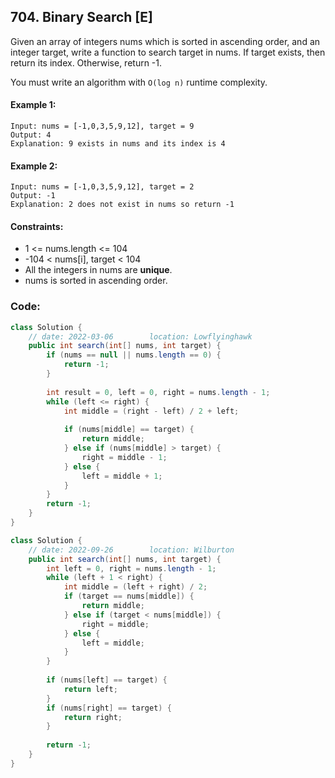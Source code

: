 ## 704. Binary Search [E]

Given an array of integers nums which is sorted in ascending order, and an integer target, write a function to search target in nums. If target exists, then return its index. Otherwise, return -1.

You must write an algorithm with `O(log n)` runtime complexity.

 

#### Example 1:
```
Input: nums = [-1,0,3,5,9,12], target = 9
Output: 4
Explanation: 9 exists in nums and its index is 4
```

#### Example 2:
```
Input: nums = [-1,0,3,5,9,12], target = 2
Output: -1
Explanation: 2 does not exist in nums so return -1
```

#### Constraints:

- 1 <= nums.length <= 104
- -104 < nums[i], target < 104
- All the integers in nums are **unique**.
- nums is sorted in ascending order.

### Code:

```java
class Solution {
    // date: 2022-03-06        location: Lowflyinghawk
    public int search(int[] nums, int target) {
        if (nums == null || nums.length == 0) {
            return -1;
        }
        
        int result = 0, left = 0, right = nums.length - 1;
        while (left <= right) {
            int middle = (right - left) / 2 + left;
            
            if (nums[middle] == target) {
                return middle;
            } else if (nums[middle] > target) {
                right = middle - 1;
            } else {
                left = middle + 1;
            }
        }
        return -1;
    }
}

```
```java
class Solution {
    // date: 2022-09-26        location: Wilburton
    public int search(int[] nums, int target) {
        int left = 0, right = nums.length - 1;
        while (left + 1 < right) {
            int middle = (left + right) / 2;
            if (target == nums[middle]) {
                return middle;
            } else if (target < nums[middle]) {
                right = middle;
            } else {
                left = middle;
            }
        }
        
        if (nums[left] == target) {
            return left;
        }
        if (nums[right] == target) {
            return right;
        }
        
        return -1;
    }
}
```
